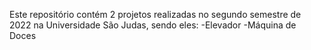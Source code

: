 Este repositório contém 2 projetos realizadas no segundo semestre de 2022 na Universidade São Judas, sendo eles:
-Elevador
-Máquina de Doces
